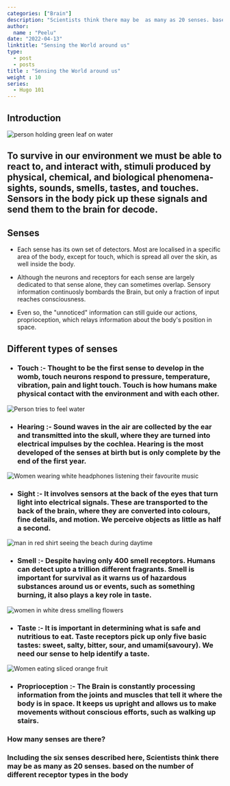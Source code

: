 ```yaml
---
categories: ["Brain"]
description: "Scientists think there may be  as many as 20 senses. based on the number of different receptor types in the  body"
author:
  name : "Peelu"
date: "2022-04-13"
linktitle: "Sensing the World around us"
type: 
  - post
  - posts
title : "Sensing the World around us"
weight : 10
series:  
  - Hugo 101
---
```


## Introduction

![person holding green leaf on water](/water.webp)

## To survive in our environment we must be able to react to, and interact with, stimuli produced by physical, chemical, and biological phenomena- sights, sounds, smells, tastes, and  touches. Sensors in the body pick up these signals and send them to the brain for decode.

## Senses

- Each sense has its own set of detectors. Most are localised in a specific area of the body, except for touch, which is spread all over the skin, as well inside the body.

- Although the neurons and receptors for each sense are largely dedicated to that sense alone, they can sometimes overlap. Sensory information continuosly bombards the Brain, but only a fraction of input reaches consciousness.

- Even so, the "unnoticed" information can still guide our actions, proprioception, which relays information  about the body's position in space.

## Different types of senses

- ### Touch :- Thought to be the first sense to develop in the womb, touch neurons respond to pressure, temperature, vibration, pain and light touch. Touch is how humans make  physical contact with the environment and with each other.

![Person tries to feel water](/water1.webp)

- ### Hearing :- Sound waves in the  air are  collected by the ear and transmitted into the skull, where they are turned into electrical impulses by the  cochlea. Hearing is the most developed of the senses at birth but is only complete by the end of the first year.

![Women wearing white headphones listening their favourite music](https://images.unsplash.com/photo-1518609878373-06d740f60d8b?ixlib=rb-1.2.1&ixid=MnwxMjA3fDB8MHxwaG90by1wYWdlfHx8fGVufDB8fHx8&auto=format&fit=crop&w=1170&q=80)

- ### Sight :- It involves sensors at the back of the eyes that turn  light into electrical signals. These are transported to the back of the brain, where they are converted into colours, fine details, and motion. We perceive objects as little as half a second.

![man in red shirt seeing the beach during daytime](https://images.unsplash.com/photo-1586410229462-4fb3b42eec39?ixlib=rb-1.2.1&ixid=MnwxMjA3fDB8MHxwaG90by1wYWdlfHx8fGVufDB8fHx8&auto=format&fit=crop&w=387&q=80)

- ### Smell :- Despite having only 400 smell receptors. Humans can detect upto a  trillion different fragrants. Smell is important for survival as it warns us of hazardous substances around us or events, such as something burning, it also plays a key role in taste.

![women in white dress smelling flowers](https://images.unsplash.com/photo-1616743505253-d05b3de850d9?ixlib=rb-1.2.1&ixid=MnwxMjA3fDB8MHxwaG90by1wYWdlfHx8fGVufDB8fHx8&auto=format&fit=crop&w=1170&q=80)

- ### Taste :- It is important in determining what is safe and nutritious to eat. Taste receptors pick up only five basic tastes: sweet, salty, bitter, sour, and umami(savoury). We need our sense to help identify a taste.

![Women eating sliced orange fruit](https://images.unsplash.com/photo-1528759598759-0ed3523a13d4?ixlib=rb-1.2.1&ixid=MnwxMjA3fDB8MHxwaG90by1wYWdlfHx8fGVufDB8fHx8&auto=format&fit=crop&w=387&q=80)

- ### Proprioception :- The Brain is constantly processing information from the joints and  muscles that tell it where the body is in space. It keeps us upright and allows us to make movements without conscious efforts, such as walking up stairs.

### How many senses are there?

### Including the six senses described here, Scientists think there may be  as many as 20 senses. based on the number of different receptor types in the body 